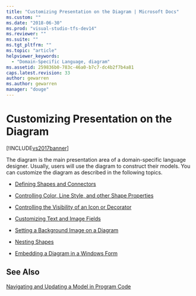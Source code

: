 ```yaml
---
title: "Customizing Presentation on the Diagram | Microsoft Docs"
ms.custom: ""
ms.date: "2018-06-30"
ms.prod: "visual-studio-tfs-dev14"
ms.reviewer: ""
ms.suite: ""
ms.tgt_pltfrm: ""
ms.topic: "article"
helpviewer_keywords: 
  - "Domain-Specific Language, diagram"
ms.assetid: 259836b0-783c-46a0-b7c7-dc4b2f7b4a81
caps.latest.revision: 33
author: gewarren
ms.author: gewarren
manager: "douge"
---
```

# Customizing Presentation on the Diagram
[!INCLUDE[vs2017banner](../includes/vs2017banner.md)]

  
The diagram is the main presentation area of a domain-specific language designer. Usually, users will use the diagram to construct their models. You can customize the diagram as described in the following topics.  
  
-   [Defining Shapes and Connectors](../modeling/defining-shapes-and-connectors.md)  
  
-   [Controlling Color, Line Style, and other Shape Properties](../modeling/controlling-color-line-style-and-other-shape-properties.md)  
  
-   [Controlling the Visibility of an Icon or Decorator](../modeling/controlling-the-visibility-of-an-icon-or-decorator.md)  
  
-   [Customizing Text and Image Fields](../modeling/customizing-text-and-image-fields.md)  
  
-   [Setting a Background Image on a Diagram](../modeling/setting-a-background-image-on-a-diagram.md)  
  
-   [Nesting Shapes](../modeling/nesting-shapes.md)  
  
-   [Embedding a Diagram in a Windows Form](../modeling/embedding-a-diagram-in-a-windows-form.md)  
  
## See Also  
 [Navigating and Updating a Model in Program Code](../modeling/navigating-and-updating-a-model-in-program-code.md)



